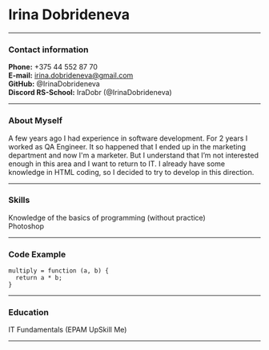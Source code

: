 # Irina Dobrideneva
****
### Contact information  
**Phone:** +375 44 552 87 70  
**E-mail:** irina.dobrideneva@gmail.com  
**GitHub:** @IrinaDobrideneva  
**Discord RS-School:** IraDobr (@IrinaDobrideneva)  
****
### About Myself  
A few years ago I had experience in software development. For 2 years I worked as QA Engineer. It so happened that I ended up in the marketing department and now I'm a marketer. But I understand that I’m not interested enough in this area and I want to return to IT. I already have some knowledge in HTML coding, so I decided to try to develop in this direction.  
****
### Skills  
Knowledge of the basics of programming (without practice)  
Photoshop  
****
### Code Example  
```
multiply = function (a, b) {  
  return a * b;  
}  
```
****
### Education
IT Fundamentals (EPAM UpSkill Me)
****
